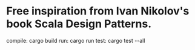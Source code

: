 # Free inspiration from Ivan Nikolov's book Scala Design Patterns.

compile: cargo build
run: cargo run
test: cargo test --all